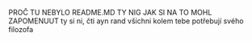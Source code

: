 PROČ TU NEBYLO README.MD TY NIG JAK SI NA TO MOHL ZAPOMENUUT
ty si ni, čti ayn rand všichni kolem tebe potřebují svého filozofa

